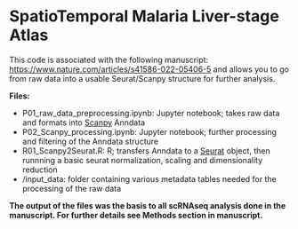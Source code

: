 # SpatioTemporal Malaria Liver-stage Atlas

This code is associated with the following manuscript:
https://www.nature.com/articles/s41586-022-05406-5
and allows you to go from raw data into a usable Seurat/Scanpy structure for further analysis.

__Files:__

* P01_raw_data_preprocessing.ipynb: Jupyter notebook; takes raw data and formats into [Scanpy](https://github.com/theislab/scanpy) Anndata
* P02_Scanpy_processing.ipynb: Jupyter notebook; further processing and filtering of the Anndata structure
* R01_Scanpy2Seurat.R: R; transfers Anndata to a [Seurat](https://github.com/satijalab/seurat) object, then runnning a basic seurat normalization, scaling and dimensionality reduction
* /input_data: folder containing various metadata tables needed for the processing of the raw data

__The output of the files was the basis to all scRNAseq analysis done in the manuscript. For further details see Methods section in manuscript.__
